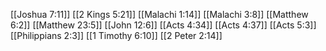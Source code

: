 [[Joshua 7:11]]
[[2 Kings 5:21]]
[[Malachi 1:14]]
[[Malachi 3:8]]
[[Matthew 6:2]]
[[Matthew 23:5]]
[[John 12:6]]
[[Acts 4:34]]
[[Acts 4:37]]
[[Acts 5:3]]
[[Philippians 2:3]]
[[1 Timothy 6:10]]
[[2 Peter 2:14]]
